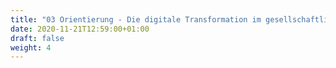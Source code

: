 ```yaml
---
title: "03 Orientierung - Die digitale Transformation im gesellschaftlichen Kontext"
date: 2020-11-21T12:59:00+01:00
draft: false
weight: 4
---
```


